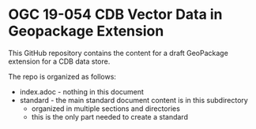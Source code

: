 # OGC 19-054 CDB Vector Data in Geopackage Extension

This GitHub repository contains the content for a draft GeoPackage extension for a CDB data store.

The repo is organized as follows:

* index.adoc - nothing in this document
* standard - the main standard document content is in this subdirectory
  - organized in multiple sections and directories
  - this is the only part needed to create a standard
